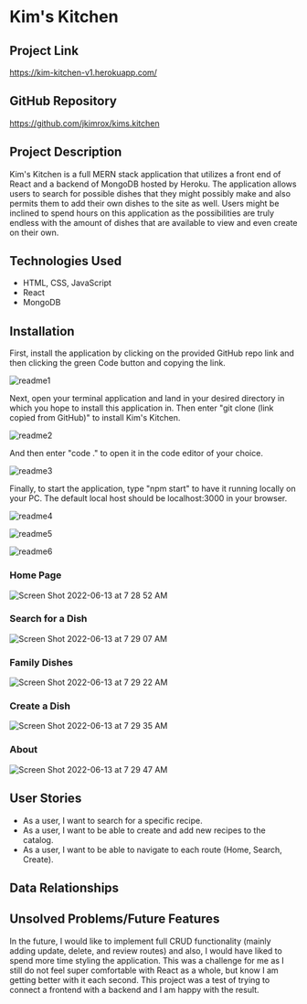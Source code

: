# Kim's Kitchen

## Project Link

https://kim-kitchen-v1.herokuapp.com/

## GitHub Repository

https://github.com/jkimrox/kims.kitchen

## Project Description

Kim's Kitchen is a full MERN stack application that utilizes a front end of React and a backend of MongoDB hosted by Heroku. The application allows users to search for possible dishes that they might possibly make and also permits them to add their own dishes to the site as well. Users might be inclined to spend hours on this application as the possibilities are truly endless with the amount of dishes that are available to view and even create on their own.

## Technologies Used

- HTML, CSS, JavaScript
- React
- MongoDB

## Installation

First, install the application by clicking on the provided GitHub repo link and then clicking the green Code button and copying the link.

![readme1](https://user-images.githubusercontent.com/102046331/173353345-f615a2d0-586e-4d20-bdda-01fa87f45105.png)

Next, open your terminal application and land in your desired directory in which you hope to install this application in. Then enter "git clone (link copied from GitHub)" to install Kim's Kitchen.

![readme2](https://user-images.githubusercontent.com/102046331/173353409-99b16593-1772-430d-8af5-f1f819f97d5e.png)

And then enter "code ." to open it in the code editor of your choice.

![readme3](https://user-images.githubusercontent.com/102046331/173353458-1b7d78c8-1630-4412-9157-bc341788e097.png)

Finally, to start the application, type "npm start" to have it running locally on your PC. The default local host should be localhost:3000 in your browser.

![readme4](https://user-images.githubusercontent.com/102046331/173353482-5313ce46-d419-44f0-ba32-6f2906670965.png)

![readme5](https://user-images.githubusercontent.com/102046331/173353509-6abdd78b-ff06-4c93-afbd-0a954727d13d.png)

![readme6](https://user-images.githubusercontent.com/102046331/173353528-c6ed4118-071d-462f-94b1-2e8097cb042c.png)

### Home Page

![Screen Shot 2022-06-13 at 7 28 52 AM](https://user-images.githubusercontent.com/102046331/173353876-b48eae94-044c-4554-a469-b48785981ffa.png)

### Search for a Dish

![Screen Shot 2022-06-13 at 7 29 07 AM](https://user-images.githubusercontent.com/102046331/173353902-28295b0f-9d54-4994-b2c7-395fe87d54ef.png)

### Family Dishes

![Screen Shot 2022-06-13 at 7 29 22 AM](https://user-images.githubusercontent.com/102046331/173353926-687895a2-5f89-4c48-a7b9-20c344d71a18.png)

### Create a Dish

![Screen Shot 2022-06-13 at 7 29 35 AM](https://user-images.githubusercontent.com/102046331/173353959-b7c681ff-dbca-4a4c-a60b-b4d11db415dd.png)

### About

![Screen Shot 2022-06-13 at 7 29 47 AM](https://user-images.githubusercontent.com/102046331/173353988-46fd9c9e-fa13-4341-8b91-18450267dd34.png)

## User Stories

- As a user, I want to search for a specific recipe.
- As a user, I want to be able to create and add new recipes to the catalog.
- As a user, I want to be able to navigate to each route (Home, Search, Create).

## Data Relationships



## Unsolved Problems/Future Features

In the future, I would like to implement full CRUD functionality (mainly adding update, delete, and review routes) and also, I would have liked to spend more time styling the application. This was a challenge for me as I still do not feel super comfortable with React as a whole, but know I am getting better with it each second. This project was a test of trying to connect a frontend with a backend and I am happy with the result.




